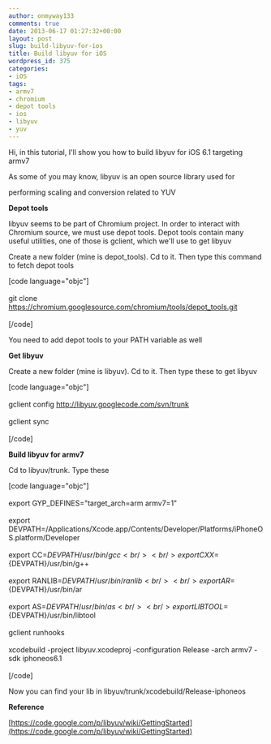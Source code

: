 ```yaml
---
author: onmyway133
comments: true
date: 2013-06-17 01:27:32+00:00
layout: post
slug: build-libyuv-for-ios
title: Build libyuv for iOS
wordpress_id: 375
categories:
- iOS
tags:
- armv7
- chromium
- depot tools
- ios
- libyuv
- yuv
---
```


Hi, in this tutorial, I'll show you how to build libyuv for iOS 6.1 targeting armv7




As some of you may know, libyuv is an open source library used for


 performing scaling and conversion related to YUV




**Depot tools**  

libyuv seems to be part of Chromium project. In order to interact with Chromium source, we must use depot tools. Depot tools contain many useful utilities, one of those is gclient, which we'll use to get libyuv




Create a new folder (mine is depot_tools). Cd to it. Then type this command to fetch depot tools  

[code language="objc"]<br /><br />
git clone https://chromium.googlesource.com/chromium/tools/depot_tools.git<br /><br />
[/code]




You need to add depot tools to your PATH variable as well




**Get libyuv**  

Create a new folder (mine is libyuv). Cd to it. Then type these to get libyuv  

[code language="objc"]<br /><br />
gclient config http://libyuv.googlecode.com/svn/trunk<br /><br />
gclient sync<br /><br />
[/code]




**Build libyuv for armv7**  

Cd to libyuv/trunk. Type these  

[code language="objc"]<br /><br />
export GYP_DEFINES=&quot;target_arch=arm armv7=1&quot;<br /><br />
export DEVPATH=/Applications/Xcode.app/Contents/Developer/Platforms/iPhoneOS.platform/Developer<br /><br />
export CC=${DEVPATH}/usr/bin/gcc<br /><br />
export CXX=${DEVPATH}/usr/bin/g++<br /><br />
export RANLIB=${DEVPATH}/usr/bin/ranlib<br /><br />
export AR=${DEVPATH}/usr/bin/ar<br /><br />
export AS=${DEVPATH}/usr/bin/as<br /><br />
export LIBTOOL=${DEVPATH}/usr/bin/libtool<br /><br />
gclient runhooks<br /><br />
xcodebuild -project libyuv.xcodeproj -configuration Release -arch armv7 -sdk iphoneos6.1<br /><br />
[/code]  

Now you can find your lib in libyuv/trunk/xcodebuild/Release-iphoneos




**Reference**  

[https://code.google.com/p/libyuv/wiki/GettingStarted](https://code.google.com/p/libyuv/wiki/GettingStarted)
